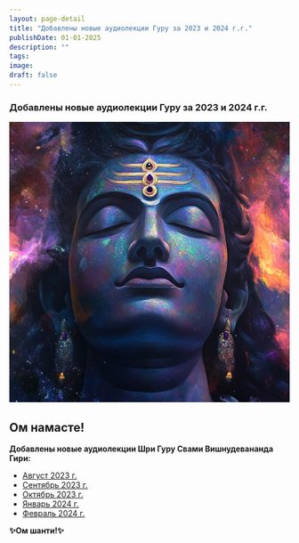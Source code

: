 ```yaml
---
layout: page-detail
title: "Добавлены новые аудиолекции Гуру за 2023 и 2024 г.г."
publishDate: 01-01-2025
description: ""
tags:
image:
draft: false
---
```


### Добавлены новые аудиолекции Гуру за 2023 и 2024 г.г.

![Шива](/upload/medialibrary/573/66g4tl1d8vh3rihy1evvgo6n98xitsa5.jpg "Шива") 

  
## **Ом намасте!** 

**Добавлены новые аудиолекции Шри Гуру Свами Вишнудевананда Гири:** 

* [Август 2023 г.](https://www.advayta.org/audiogallery/audiolektsii/?audioFilter%5Fpf%5BYEAR%5D%5BLEFT%5D=2023&audioFilter%5Fpf%5BYEAR%5D%5BRIGHT%5D=2023&audioFilter%5Fpf%5BDAY%5D%5BLEFT%5D=1&audioFilter%5Fpf%5BDAY%5D%5BRIGHT%5D=31&audioFilter%5Fpf%5BMONTH%5D%5BLEFT%5D=8&audioFilter%5Fpf%5BMONTH%5D%5BRIGHT%5D=8&filterAudio=%D0%A4%D0%B8%D0%BB%D1%8C%D1%82%D1%80&set%5Ffilter=Y)
* [Сентябрь 2023 г.](https://www.advayta.org/audiogallery/audiolektsii/?audioFilter%5Fpf%5BYEAR%5D%5BLEFT%5D=2023&audioFilter%5Fpf%5BYEAR%5D%5BRIGHT%5D=2023&audioFilter%5Fpf%5BDAY%5D%5BLEFT%5D=1&audioFilter%5Fpf%5BDAY%5D%5BRIGHT%5D=31&audioFilter%5Fpf%5BMONTH%5D%5BLEFT%5D=9&audioFilter%5Fpf%5BMONTH%5D%5BRIGHT%5D=9&filterAudio=%D0%A4%D0%B8%D0%BB%D1%8C%D1%82%D1%80&set%5Ffilter=Y)
* [Октябрь 2023 г.](https://www.advayta.org/audiogallery/audiolektsii/?audioFilter%5Fpf%5BYEAR%5D%5BLEFT%5D=2023&audioFilter%5Fpf%5BYEAR%5D%5BRIGHT%5D=2023&audioFilter%5Fpf%5BDAY%5D%5BLEFT%5D=1&audioFilter%5Fpf%5BDAY%5D%5BRIGHT%5D=31&audioFilter%5Fpf%5BMONTH%5D%5BLEFT%5D=10&audioFilter%5Fpf%5BMONTH%5D%5BRIGHT%5D=10&filterAudio=%D0%A4%D0%B8%D0%BB%D1%8C%D1%82%D1%80&set%5Ffilter=Y)
* [Январь 2024 г.](https://www.advayta.org/audiogallery/audiolektsii/?audioFilter%5Fpf%5BYEAR%5D%5BLEFT%5D=2024&audioFilter%5Fpf%5BYEAR%5D%5BRIGHT%5D=2024&audioFilter%5Fpf%5BDAY%5D%5BLEFT%5D=1&audioFilter%5Fpf%5BDAY%5D%5BRIGHT%5D=31&audioFilter%5Fpf%5BMONTH%5D%5BLEFT%5D=1&audioFilter%5Fpf%5BMONTH%5D%5BRIGHT%5D=1&filterAudio=%D0%A4%D0%B8%D0%BB%D1%8C%D1%82%D1%80&set%5Ffilter=Y)
* [Февраль 2024 г.](https://www.advayta.org/audiogallery/audiolektsii/?audioFilter%5Fpf%5BYEAR%5D%5BLEFT%5D=2024&audioFilter%5Fpf%5BYEAR%5D%5BRIGHT%5D=2024&audioFilter%5Fpf%5BDAY%5D%5BLEFT%5D=1&audioFilter%5Fpf%5BDAY%5D%5BRIGHT%5D=31&audioFilter%5Fpf%5BMONTH%5D%5BLEFT%5D=2&audioFilter%5Fpf%5BMONTH%5D%5BRIGHT%5D=2&filterAudio=%D0%A4%D0%B8%D0%BB%D1%8C%D1%82%D1%80&set%5Ffilter=Y)
  
  
**✨Ом шанти!✨** 
  
  
